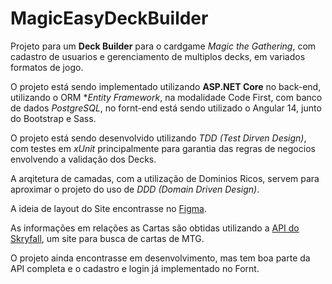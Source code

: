 # MagicEasyDeckBuilder

Projeto para um **Deck Builder** para o cardgame *Magic the Gathering*, com cadastro de usuarios e gerenciamento de multiplos decks, em variados formatos de jogo.

O projeto está sendo implementado utilizando **ASP.NET Core** no back-end, utilizando o ORM **Entity Framework*, na modalidade Code First, com banco de dados *PostgreSQL*, no fornt-end está sendo utilizado o Angular 14, junto do Bootstrap e Sass.

O projeto está sendo desenvolvido utilizando *TDD (Test Dirven Design)*, com testes em *xUnit* principalmente para garantia das regras de negocios envolvendo a validação dos Decks.

A arqitetura de camadas, com a utilização de Dominios Ricos, servem para aproximar o projeto do uso de *DDD (Domain Driven Design)*.

A ideia de layout do Site encontrasse no [Figma](https://www.figma.com/file/8nArsNwtQPK7fLEhhpJq8h/Site?t=Ia6ZR1Sc7yHn7Jhy-6).

As informações em relações as Cartas são obtidas utilizando a [API do Skryfall](https://scryfall.com/docs/api), um site para busca de cartas de MTG.

O projeto ainda encontrasse em desenvolvimento, mas tem boa parte da API completa e o cadastro e login já implementado no Fornt.

